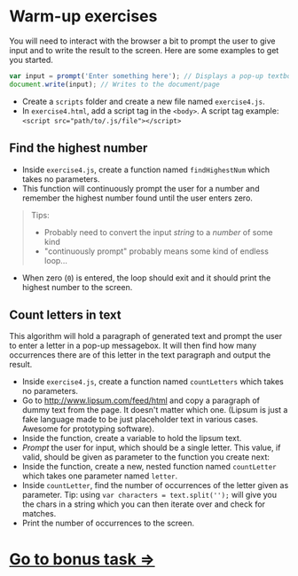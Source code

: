 # Warm-up exercises

You will need to interact with the browser a bit to prompt the user to give input and to write the result to the screen. Here are some examples to get you started.

```javascript
var input = prompt('Enter something here'); // Displays a pop-up textbox in the browser
document.write(input); // Writes to the document/page
```
* Create a `scripts` folder and create a new file named `exercise4.js`.
* In `exercise4.html`, add a script tag in the `<body>`. A script tag example: `<script src="path/to/.js/file"></script>`

## Find the highest number

* Inside `exercise4.js`, create a function named `findHighestNum` which takes no parameters.
* This function will continuously prompt the user for a number and remember the highest number found until the user enters zero.

> Tips:
> - Probably need to convert the input _string_ to a _number_ of some kind
> - "continuously prompt" probably means some kind of endless loop...

* When zero (`0`) is entered, the loop should exit and it should print the highest number to the screen.

## Count letters in text

This algorithm will hold a paragraph of generated text and prompt the user to enter a letter in a pop-up messagebox. It will then find how many occurrences there are of this letter in the text paragraph and output the result.

* Inside `exercise4.js`, create a function named `countLetters` which takes no parameters.
* Go to http://www.lipsum.com/feed/html and copy a paragraph of dummy text from the page. It doesn't matter which one. (Lipsum is just a fake language made to be just placeholder text in various cases. Awesome for prototyping software).
* Inside the function, create a variable to hold the lipsum text.
* _Prompt_ the user for input, which should be a single letter. This value, if valid, should be given as parameter to the function you create next:
* Inside the function, create a new, nested function named `countLetter` which takes one parameter named `letter`.
* Inside `countLetter`, find the number of occurrences of the letter given as parameter. Tip: using `var characters = text.split('');` will give you the chars in a string which you can then iterate over and check for matches.
* Print the number of occurrences to the screen.

# [Go to bonus task =>](../bonus-1/README.md)
